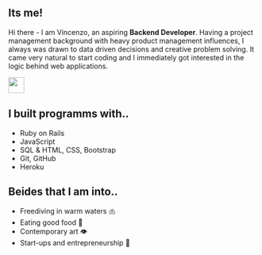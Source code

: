 ## Its me!
Hi there - I am Vincenzo, an aspiring **Backend Developer**. Having a project management background with heavy product management influences, I always was drawn to data driven decisions and creative problem solving. It came very natural to start coding and I immediately got interested in the logic behind web applications.

<a href="https://www.linkedin.com/in/galantevincenzo/" target="_blank" ><img src="https://upload.wikimedia.org/wikipedia/commons/c/ca/LinkedIn_logo_initials.png" width=32 height=32></a>

## I built programms with..
- Ruby on Rails 
- JavaScript
- SQL & HTML, CSS, Bootstrap
- Git, GitHub
- Heroku

## Beides that I am into..
- Freediving in warm waters 🫁 
- Eating good food 👄 
- Contemporary art 👁  
- Start-ups and entrepreneurship 🧠
